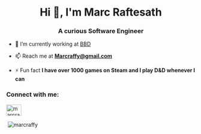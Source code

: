 <h1 align="center">Hi 👋, I'm Marc Raftesath</h1>
<h3 align="center">A curious Software Engineer</h3>

- 🔭 I’m currently working at [BBD](https://bbdsoftware.com/)

- 📫 Reach me at **Marcraffy@gmail.com**

- ⚡ Fun fact **I have over 1000 games on Steam and I play D&D whenever I can**

<p align="left">
<h3 align="left">Connect with me:</h3>
<a href="https://linkedin.com/in/marcraffy" target="blank"><img align="center" src="https://cdn.jsdelivr.net/npm/simple-icons@3.0.1/icons/linkedin.svg" alt="marcraffy" height="30" width="40" /></a>
</p>

<p>&nbsp;<img align="center" src="https://github-readme-stats.vercel.app/api?username=marcraffy&show_icons=true" alt="marcraffy" /></p>
